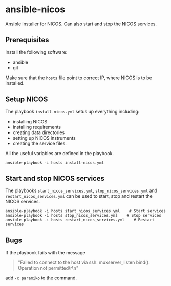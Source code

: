 # ansible-nicos
Ansible installer for NICOS. Can also start and stop the NICOS services.

## Prerequisites
Install the following software:
 - ansible
 - git

Make sure that the ``hosts`` file point to correct IP, where NICOS is to be installed.
 
## Setup NICOS
The playbook ``install-nicos.yml`` setus up everything including:
 - installing NICOS
 - installing requirements
 - creating data directories
 - setting up NICOS instruments
 - creating the service files. 

All the useful variables are defined in the playbook.
 
```shell
ansible-playbook -i hosts install-nicos.yml
```
 
## Start and stop NICOS services

The playbooks ``start_nicos_services.yml``, ``stop_nicos_services.yml`` and ``restart_nicos_services.yml`` can be used to start, stop and restart the NICOS services.

```shell
ansible-playbook -i hosts start_nicos_services.yml    # Start services
ansible-playbook -i hosts stop_nicos_services.yml    # Stop services
ansible-playbook -i hosts restart_nicos_services.yml    # Restart services
```

## Bugs

If the playbook fails with the message

> "Failed to connect to the host via ssh: muxserver_listen bind(): Operation not permitted\r\n"

add ``-c paramiko`` to the command.

